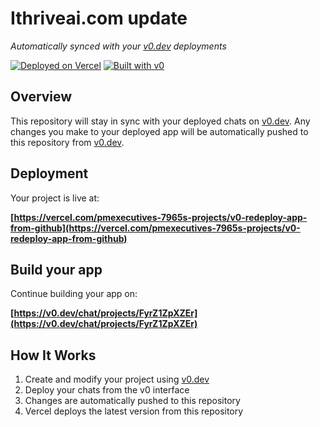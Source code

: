 # Ithriveai.com update

*Automatically synced with your [v0.dev](https://v0.dev) deployments*

[![Deployed on Vercel](https://img.shields.io/badge/Deployed%20on-Vercel-black?style=for-the-badge&logo=vercel)](https://vercel.com/pmexecutives-7965s-projects/v0-redeploy-app-from-github)
[![Built with v0](https://img.shields.io/badge/Built%20with-v0.dev-black?style=for-the-badge)](https://v0.dev/chat/projects/FyrZ1ZpXZEr)

## Overview

This repository will stay in sync with your deployed chats on [v0.dev](https://v0.dev).
Any changes you make to your deployed app will be automatically pushed to this repository from [v0.dev](https://v0.dev).

## Deployment

Your project is live at:

**[https://vercel.com/pmexecutives-7965s-projects/v0-redeploy-app-from-github](https://vercel.com/pmexecutives-7965s-projects/v0-redeploy-app-from-github)**

## Build your app

Continue building your app on:

**[https://v0.dev/chat/projects/FyrZ1ZpXZEr](https://v0.dev/chat/projects/FyrZ1ZpXZEr)**

## How It Works

1. Create and modify your project using [v0.dev](https://v0.dev)
2. Deploy your chats from the v0 interface
3. Changes are automatically pushed to this repository
4. Vercel deploys the latest version from this repository